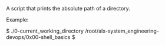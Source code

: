 A script that prints the absolute path of a directory.

Example:

$ ./0-current_working_directory
/root/alx-system_engineering-devops/0x00-shell_basics
$